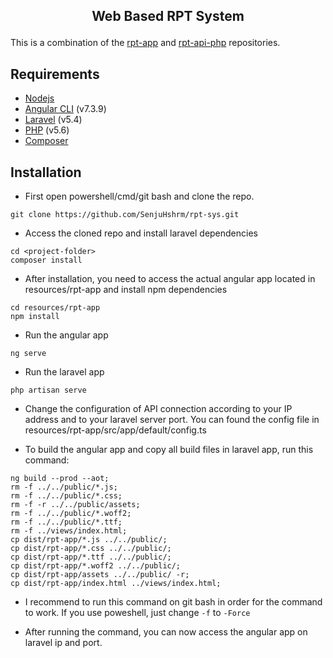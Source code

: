 ## <p align="center">Web Based RPT System</p>

This is a combination of the [rpt-app](https://github.com/SenjuHshrm/rpt-app) and [rpt-api-php](https://github.com/SenjuHshrm/rpt-api-php) repositories.

## Requirements
- [Nodejs](https://nodejs.org/en/)
- [Angular CLI](https://angular.io/) (v7.3.9)
- [Laravel](https://laravel.com/) (v5.4)
- [PHP](https://www.php.net/) (v5.6)
- [Composer](https://getcomposer.org/)

## Installation
- First open powershell/cmd/git bash and clone the repo.
```
git clone https://github.com/SenjuHshrm/rpt-sys.git
```
- Access the cloned repo and install laravel dependencies
```
cd <project-folder>
composer install
```
- After installation, you need to access the actual angular app located in resources/rpt-app and install npm dependencies
```
cd resources/rpt-app
npm install
```
- Run the angular app
```
ng serve
```
- Run the laravel app
```
php artisan serve
```
- Change the configuration of API connection according to your IP address and to your laravel server port. You can found the config file in resources/rpt-app/src/app/default/config.ts

- To build the angular app and copy all build files in laravel app, run this command:
```
ng build --prod --aot;
rm -f ../../public/*.js;
rm -f ../../public/*.css;
rm -f -r ../../public/assets;
rm -f ../../public/*.woff2;
rm -f ../../public/*.ttf;
rm -f ../views/index.html;
cp dist/rpt-app/*.js ../../public/;
cp dist/rpt-app/*.css ../../public/;
cp dist/rpt-app/*.ttf ../../public/;
cp dist/rpt-app/*.woff2 ../../public/;
cp dist/rpt-app/assets ../../public/ -r;
cp dist/rpt-app/index.html ../views/index.html;
```
- I recommend to run this command on git bash in order for the command to work. If you use poweshell, just change ```-f``` to ```-Force```

- After running the command, you can now access the angular app on laravel ip and port.

<!-- - [Simple, fast routing engine](https://laravel.com/docs/routing).
- [Powerful dependency injection container](https://laravel.com/docs/container).
- Multiple back-ends for [session](https://laravel.com/docs/session) and [cache](https://laravel.com/docs/cache) storage.
- Expressive, intuitive [database ORM](https://laravel.com/docs/eloquent).
- Database agnostic [schema migrations](https://laravel.com/docs/migrations).
- [Robust background job processing](https://laravel.com/docs/queues).
- [Real-time event broadcasting](https://laravel.com/docs/broadcasting).

Laravel is accessible, yet powerful, providing tools needed for large, robust applications. A superb combination of simplicity, elegance, and innovation give you tools you need to build any application with which you are tasked.

## Learning Laravel

Laravel has the most extensive and thorough documentation and video tutorial library of any modern web application framework. The [Laravel documentation](https://laravel.com/docs) is thorough, complete, and makes it a breeze to get started learning the framework.

If you're not in the mood to read, [Laracasts](https://laracasts.com) contains over 900 video tutorials on a range of topics including Laravel, modern PHP, unit testing, JavaScript, and more. Boost the skill level of yourself and your entire team by digging into our comprehensive video library.

## Laravel Sponsors

We would like to extend our thanks to the following sponsors for helping fund on-going Laravel development. If you are interested in becoming a sponsor, please visit the Laravel [Patreon page](http://patreon.com/taylorotwell):

- **[Vehikl](http://vehikl.com)**
- **[Tighten Co.](https://tighten.co)**
- **[British Software Development](https://www.britishsoftware.co)**
- **[Styde](https://styde.net)**
- [Fragrantica](https://www.fragrantica.com)
- [SOFTonSOFA](https://softonsofa.com/)

## Contributing

Thank you for considering contributing to the Laravel framework! The contribution guide can be found in the [Laravel documentation](http://laravel.com/docs/contributions).

## Security Vulnerabilities

If you discover a security vulnerability within Laravel, please send an e-mail to Taylor Otwell at taylor@laravel.com. All security vulnerabilities will be promptly addressed.

## License

The Laravel framework is open-sourced software licensed under the [MIT license](http://opensource.org/licenses/MIT). -->
